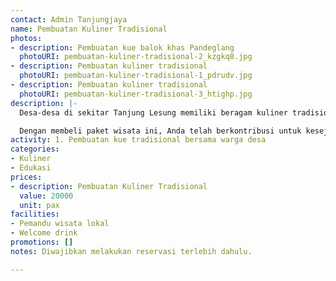 ```yaml
---
contact: Admin Tanjungjaya
name: Pembuatan Kuliner Tradisional
photos:
- description: Pembuatan kue balok khas Pandeglang
  photoURI: pembuatan-kuliner-tradisional-2_kzgkq8.jpg
- description: Pembuatan kuliner tradisional
  photoURI: pembuatan-kuliner-tradisional-1_pdrudv.jpg
- description: Pembuatan kuliner tradisional
  photoURI: pembuatan-kuliner-tradisional-3_htighp.jpg
description: |-
  Desa-desa di sekitar Tanjung Lesung memiliki beragam kuliner tradisional yang lezat dan menarik seperti Kue Balok, Misro, Jojorong, dll. Kuliner-kuliner tersebut dibuat oleh para warga desa dengan bahan-bahan alami dan cara tradisional. Mari bersama-sama menjalani keseruan aktivitas pembuatan kue tradisional bersama warga desa.

  Dengan membeli paket wisata ini, Anda telah berkontribusi untuk kesejahteraan warga desa kami.
activity: 1. Pembuatan kue tradisional bersama warga desa
categories:
- Kuliner
- Edukasi
prices:
- description: Pembuatan Kuliner Tradisional
  value: 20000
  unit: pax
facilities:
- Pemandu wisata lokal
- Welcome drink
promotions: []
notes: Diwajibkan melakukan reservasi terlebih dahulu.

---
```

